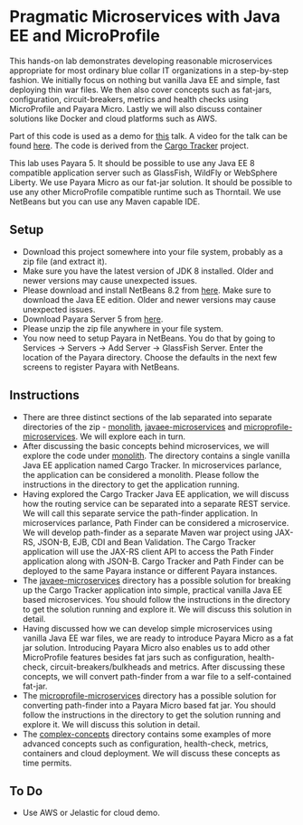 Pragmatic Microservices with Java EE and MicroProfile
======================================================
This hands-on lab demonstrates developing reasonable microservices appropriate 
for most ordinary blue collar IT organizations in a step-by-step fashion. We 
initially focus on nothing but vanilla Java EE and simple, fast deploying thin 
war files. We then also cover concepts such as fat-jars, configuration, 
circuit-breakers, metrics and health checks using MicroProfile and Payara Micro. Lastly we 
will also discuss container solutions like Docker and cloud platforms such as
AWS.

Part of this code is used as a demo for 
[this](https://speakerdeck.com/reza_rahman/down-to-earth-microservices-with-java-ee) talk. A
video for the talk can be found [here](https://www.youtube.com/watch?v=bS6zKgMb8So).
The code is derived from the [Cargo Tracker](https://m-reza-rahman.github.io/cargo-tracker/) project. 

This lab uses Payara 5. It should be possible to use any Java EE 8 compatible application server such as 
GlassFish, WildFly or WebSphere Liberty. We use Payara Micro as our fat-jar solution. It should be possible 
to use any other MicroProfile compatible runtime such as Thorntail. We use NetBeans but you can use any Maven 
capable IDE.

Setup
-----
* Download this project somewhere into your file system, probably as a zip file 
(and extract it).
* Make sure you have the latest version of JDK 8 installed. Older and newer versions may cause unexpected issues.
* Please download and install NetBeans 8.2 from [here](https://netbeans.org/downloads/). Make sure to download the Java EE edition. Older and newer versions may cause unexpected issues.
* Download Payara Server 5 from [here](https://www.payara.fish/downloads).
* Please unzip the zip file anywhere in your file system.
* You now need to setup Payara in NetBeans. You do that by going to 
Services -> Servers -> Add Server -> GlassFish Server. Enter the location of 
the Payara directory. Choose the defaults in the next few screens to register Payara with NetBeans.

Instructions
------------
* There are three distinct sections of the lab separated into separate directories
of the zip - [monolith](monolith/), [javaee-microservices](javaee-microservices/) 
and [microprofile-microservices](microprofile-microservices/). We will explore each in turn.
* After discussing the basic concepts behind microservices, we will explore the
code under [monolith](monolith/). The directory contains a single vanilla 
Java EE application named Cargo Tracker. In microservices parlance, the 
application can be considered a monolith. Please follow the instructions in the 
directory to get the application running.
* Having explored the Cargo Tracker Java EE application, we will discuss how the 
routing service can be separated into a separate REST service. We will call this
separate service the path-finder application. In microservices parlance, Path 
Finder can be considered a microservice. We will develop path-finder as a 
separate Maven war project using JAX-RS, JSON-B, EJB, CDI and Bean Validation. The 
Cargo Tracker application will use the JAX-RS client API to access the 
Path Finder application along with JSON-B. Cargo Tracker and Path Finder can be deployed to the 
same Payara instance or different Payara instances.
* The [javaee-microservices](javaee-microservices/) directory has a possible 
solution for breaking up the Cargo Tracker application into simple, practical 
vanilla Java EE based microservices. You should follow the instructions in the 
directory to get the solution running and explore it. We will discuss this 
solution in detail.
* Having discussed how we can develop simple microservices using vanilla Java EE
war files, we are ready to introduce Payara Micro as a fat jar solution. 
Introducing Payara Micro also enables us to add other MicroProfile features besides fat jars
such as configuration, health-check, circuit-breakers/bulkheads and metrics. After discussing 
these concepts, we will convert path-finder from a war file to a self-contained fat-jar.
* The [microprofile-microservices](microprofile-microservices/) directory has a possible 
solution for converting path-finder into a Payara Micro based fat jar.
You should follow the instructions in the directory to get the solution running 
and explore it. We will discuss this solution in detail.
* The [complex-concepts](complex-concepts/) directory contains some examples of 
more advanced concepts such as configuration, health-check, metrics, containers 
and cloud deployment. We will discuss these concepts as time permits.

To Do
-----
* Use AWS or Jelastic for cloud demo.
